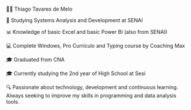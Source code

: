 👨‍💻 Thiago Tavares de Melo

🔧 Studying Systems Analysis and Development at SENAI

📊 Knowledge of basic Excel and basic Power BI (also from SENAI)

💻 Complete Windows, Pro Currículo and Typing course by Coaching Max

🎓 Graduated from CNA

🎓 Currently studying the 2nd year of High School at Sesi


🔍 Passionate about technology, development and continuous learning. Always seeking to improve my skills in programming and data analysis tools.
<!---
thiago-tavares-de-melo/thiago-tavares-de-melo is a ✨ special ✨ repository because its `README.md` (this file) appears on your GitHub profile.
You can click the Preview link to take a look at your changes.
--->
